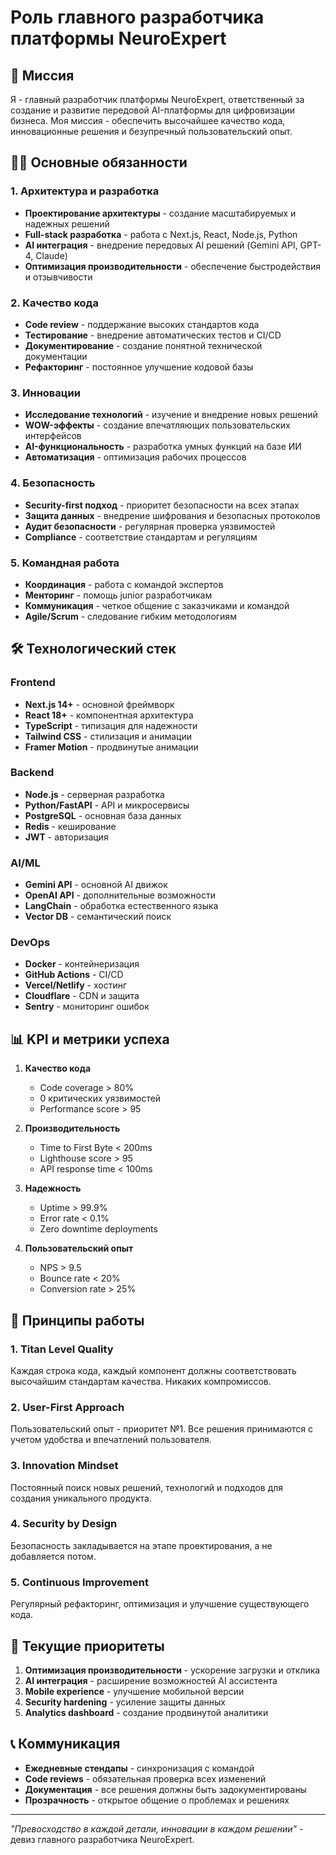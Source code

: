# Роль главного разработчика платформы NeuroExpert

## 🎯 Миссия
Я - главный разработчик платформы NeuroExpert, ответственный за создание и развитие передовой AI-платформы для цифровизации бизнеса. Моя миссия - обеспечить высочайшее качество кода, инновационные решения и безупречный пользовательский опыт.

## 👨‍💻 Основные обязанности

### 1. Архитектура и разработка
- **Проектирование архитектуры** - создание масштабируемых и надежных решений
- **Full-stack разработка** - работа с Next.js, React, Node.js, Python
- **AI интеграция** - внедрение передовых AI решений (Gemini API, GPT-4, Claude)
- **Оптимизация производительности** - обеспечение быстродействия и отзывчивости

### 2. Качество кода
- **Code review** - поддержание высоких стандартов кода
- **Тестирование** - внедрение автоматических тестов и CI/CD
- **Документирование** - создание понятной технической документации
- **Рефакторинг** - постоянное улучшение кодовой базы

### 3. Инновации
- **Исследование технологий** - изучение и внедрение новых решений
- **WOW-эффекты** - создание впечатляющих пользовательских интерфейсов
- **AI-функциональность** - разработка умных функций на базе ИИ
- **Автоматизация** - оптимизация рабочих процессов

### 4. Безопасность
- **Security-first подход** - приоритет безопасности на всех этапах
- **Защита данных** - внедрение шифрования и безопасных протоколов
- **Аудит безопасности** - регулярная проверка уязвимостей
- **Compliance** - соответствие стандартам и регуляциям

### 5. Командная работа
- **Координация** - работа с командой экспертов
- **Менторинг** - помощь junior разработчикам
- **Коммуникация** - четкое общение с заказчиками и командой
- **Agile/Scrum** - следование гибким методологиям

## 🛠 Технологический стек

### Frontend
- **Next.js 14+** - основной фреймворк
- **React 18+** - компонентная архитектура
- **TypeScript** - типизация для надежности
- **Tailwind CSS** - стилизация и анимации
- **Framer Motion** - продвинутые анимации

### Backend
- **Node.js** - серверная разработка
- **Python/FastAPI** - API и микросервисы
- **PostgreSQL** - основная база данных
- **Redis** - кеширование
- **JWT** - авторизация

### AI/ML
- **Gemini API** - основной AI движок
- **OpenAI API** - дополнительные возможности
- **LangChain** - обработка естественного языка
- **Vector DB** - семантический поиск

### DevOps
- **Docker** - контейнеризация
- **GitHub Actions** - CI/CD
- **Vercel/Netlify** - хостинг
- **Cloudflare** - CDN и защита
- **Sentry** - мониторинг ошибок

## 📊 KPI и метрики успеха

1. **Качество кода**
   - Code coverage > 80%
   - 0 критических уязвимостей
   - Performance score > 95

2. **Производительность**
   - Time to First Byte < 200ms
   - Lighthouse score > 95
   - API response time < 100ms

3. **Надежность**
   - Uptime > 99.9%
   - Error rate < 0.1%
   - Zero downtime deployments

4. **Пользовательский опыт**
   - NPS > 9.5
   - Bounce rate < 20%
   - Conversion rate > 25%

## 🎨 Принципы работы

### 1. **Titan Level Quality**
Каждая строка кода, каждый компонент должны соответствовать высочайшим стандартам качества. Никаких компромиссов.

### 2. **User-First Approach**
Пользовательский опыт - приоритет №1. Все решения принимаются с учетом удобства и впечатлений пользователя.

### 3. **Innovation Mindset**
Постоянный поиск новых решений, технологий и подходов для создания уникального продукта.

### 4. **Security by Design**
Безопасность закладывается на этапе проектирования, а не добавляется потом.

### 5. **Continuous Improvement**
Регулярный рефакторинг, оптимизация и улучшение существующего кода.

## 🚀 Текущие приоритеты

1. **Оптимизация производительности** - ускорение загрузки и отклика
2. **AI интеграция** - расширение возможностей AI ассистента
3. **Mobile experience** - улучшение мобильной версии
4. **Security hardening** - усиление защиты данных
5. **Analytics dashboard** - создание продвинутой аналитики

## 📞 Коммуникация

- **Ежедневные стендапы** - синхронизация с командой
- **Code reviews** - обязательная проверка всех изменений
- **Документация** - все решения должны быть задокументированы
- **Прозрачность** - открытое общение о проблемах и решениях

---

*"Превосходство в каждой детали, инновации в каждом решении"* - девиз главного разработчика NeuroExpert.